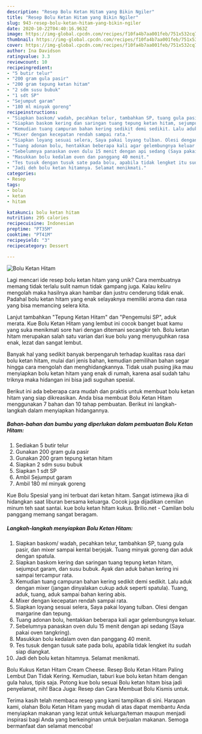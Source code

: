 ```yaml
---
description: "Resep Bolu Ketan Hitam yang Bikin Ngiler"
title: "Resep Bolu Ketan Hitam yang Bikin Ngiler"
slug: 943-resep-bolu-ketan-hitam-yang-bikin-ngiler
date: 2020-10-22T04:40:16.963Z
image: https://img-global.cpcdn.com/recipes/f10fa4b7aa001feb/751x532cq70/bolu-ketan-hitam-foto-resep-utama.jpg
thumbnail: https://img-global.cpcdn.com/recipes/f10fa4b7aa001feb/751x532cq70/bolu-ketan-hitam-foto-resep-utama.jpg
cover: https://img-global.cpcdn.com/recipes/f10fa4b7aa001feb/751x532cq70/bolu-ketan-hitam-foto-resep-utama.jpg
author: Ina Davidson
ratingvalue: 3.3
reviewcount: 10
recipeingredient:
- "5 butir telur"
- "200 gram gula pasir"
- "200 gram tepung ketan hitam"
- "2 sdm susu bubuk"
- "1 sdt SP"
- "Sejumput garam"
- "180 ml minyak goreng"
recipeinstructions:
- "Siapkan baskom/ wadah, pecahkan telur, tambahkan SP, tuang gula pasir, dan mixer sampai kental berjejak. Tuang minyak goreng dan aduk dengan spatula."
- "Siapkan baskom kering dan saringan tuang tepung ketan hitam, sejumput garam, dan susu bubuk. Ayak dan aduk bahan kering ini sampai tercampur rata."
- "Kemudian tuang campuran bahan kering sedikit demi sedikit. Lalu aduk dengan mixer (jangan dinyalakan cukup aduk seperti spatula). Tuang, aduk, tuang, aduk sampai bahan kering abis."
- "Mixer dengan kecepatan rendah sampai rata."
- "Siapkan loyang sesuai selera, Saya pakai loyang tulban. Olesi dengan margarine dan tepung."
- "Tuang adonan bolu, hentakkan beberapa kali agar gelembungnya keluar."
- "Sebelumnya panaskan oven dulu 15 menit dengan api sedang (Saya pakai oven tangkring)."
- "Masukkan bolu kedalam oven dan panggang 40 menit."
- "Tes tusuk dengan tusuk sate pada bolu, apabila tidak lengket itu sudah siap diangkat."
- "Jadi deh bolu ketan hitamnya. Selamat menikmati."
categories:
- Resep
tags:
- bolu
- ketan
- hitam

katakunci: bolu ketan hitam 
nutrition: 295 calories
recipecuisine: Indonesian
preptime: "PT35M"
cooktime: "PT41M"
recipeyield: "3"
recipecategory: Dessert

---
```



![Bolu Ketan Hitam](https://img-global.cpcdn.com/recipes/f10fa4b7aa001feb/751x532cq70/bolu-ketan-hitam-foto-resep-utama.jpg)

Lagi mencari ide resep bolu ketan hitam yang unik? Cara membuatnya memang tidak terlalu sulit namun tidak gampang juga. Kalau keliru mengolah maka hasilnya akan hambar dan justru cenderung tidak enak. Padahal bolu ketan hitam yang enak selayaknya memiliki aroma dan rasa yang bisa memancing selera kita.

Lanjut tambahkan &#34;Tepung Ketan Hitam&#34; dan &#34;Pengemulsi SP&#34;, aduk merata. Kue Bolu Ketan Hitam yang lembut ini cocok banget buat kamu yang suka menikmati sore hari dengan ditemani secangkir teh. Bolu ketan hitam merupakan salah satu varian dari kue bolu yang menyuguhkan rasa enak, lezat dan sangat lembut.

Banyak hal yang sedikit banyak berpengaruh terhadap kualitas rasa dari bolu ketan hitam, mulai dari jenis bahan, kemudian pemilihan bahan segar hingga cara mengolah dan menghidangkannya. Tidak usah pusing jika mau menyiapkan bolu ketan hitam yang enak di rumah, karena asal sudah tahu triknya maka hidangan ini bisa jadi suguhan spesial.


Berikut ini ada beberapa cara mudah dan praktis untuk membuat bolu ketan hitam yang siap dikreasikan. Anda bisa membuat Bolu Ketan Hitam menggunakan 7 bahan dan 10 tahap pembuatan. Berikut ini langkah-langkah dalam menyiapkan hidangannya.

<!--inarticleads1-->

##### Bahan-bahan dan bumbu yang diperlukan dalam pembuatan Bolu Ketan Hitam:

1. Sediakan 5 butir telur
1. Gunakan 200 gram gula pasir
1. Gunakan 200 gram tepung ketan hitam
1. Siapkan 2 sdm susu bubuk
1. Siapkan 1 sdt SP
1. Ambil Sejumput garam
1. Ambil 180 ml minyak goreng


Kue Bolu Spesial yang ini terbuat dari ketan hitam. Sangat istimewa jika di hidangkan saat liburan bersama keluarga. Cocok juga dijadikan cemilan minum teh saat santai. kue bolu ketan hitam kukus. Brilio.net - Camilan bolu panggang memang sangat beragam. 

<!--inarticleads2-->

##### Langkah-langkah menyiapkan Bolu Ketan Hitam:

1. Siapkan baskom/ wadah, pecahkan telur, tambahkan SP, tuang gula pasir, dan mixer sampai kental berjejak. Tuang minyak goreng dan aduk dengan spatula.
1. Siapkan baskom kering dan saringan tuang tepung ketan hitam, sejumput garam, dan susu bubuk. Ayak dan aduk bahan kering ini sampai tercampur rata.
1. Kemudian tuang campuran bahan kering sedikit demi sedikit. Lalu aduk dengan mixer (jangan dinyalakan cukup aduk seperti spatula). Tuang, aduk, tuang, aduk sampai bahan kering abis.
1. Mixer dengan kecepatan rendah sampai rata.
1. Siapkan loyang sesuai selera, Saya pakai loyang tulban. Olesi dengan margarine dan tepung.
1. Tuang adonan bolu, hentakkan beberapa kali agar gelembungnya keluar.
1. Sebelumnya panaskan oven dulu 15 menit dengan api sedang (Saya pakai oven tangkring).
1. Masukkan bolu kedalam oven dan panggang 40 menit.
1. Tes tusuk dengan tusuk sate pada bolu, apabila tidak lengket itu sudah siap diangkat.
1. Jadi deh bolu ketan hitamnya. Selamat menikmati.


Bolu Kukus Ketan Hitam Cream Cheese. Resep Bolu Ketan Hitam Paling Lembut Dan Tidak Kering. Kemudian, taburi kue bolu ketan hitam dengan gula halus, tipis saja. Potong kue bolu sesuai Bolu ketan hitam bisa jadi penyelamat, nih! Baca Juga: Resep dan Cara Membuat Bolu Kismis untuk. 

Terima kasih telah membaca resep yang kami tampilkan di sini. Harapan kami, olahan Bolu Ketan Hitam yang mudah di atas dapat membantu Anda menyiapkan makanan yang lezat untuk keluarga/teman maupun menjadi inspirasi bagi Anda yang berkeinginan untuk berjualan makanan. Semoga bermanfaat dan selamat mencoba!
